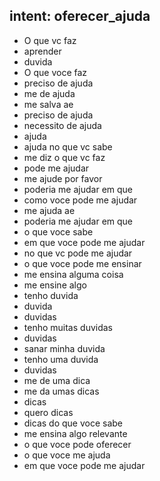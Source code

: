 ## intent: oferecer_ajuda
- O que vc faz
- aprender
- duvida
- O que voce faz
- preciso de ajuda
- me de ajuda
- me salva ae
- preciso de ajuda
- necessito de ajuda
- ajuda
- ajuda no que vc sabe
- me diz o que vc faz
- pode me ajudar
- me ajude por favor
- poderia me ajudar em que
- como voce pode me ajudar
- me ajuda ae
- poderia me ajudar em que
- o que voce sabe
- em que voce pode me ajudar
- no que vc pode me ajudar
- o que voce pode me ensinar
- me ensina alguma coisa
- me ensine algo
- tenho duvida
- duvida
- duvidas
- tenho muitas duvidas
- duvidas
- sanar minha duvida
- tenho uma duvida
- duvidas
- me de uma dica
- me da umas dicas
- dicas
- quero dicas
- dicas do que voce sabe
- me ensina algo relevante
- o que voce pode oferecer
- o que voce me ajuda
- em que voce pode me ajudar
